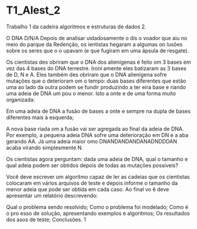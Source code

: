 # T1_Alest_2
Trabalho 1 da cadeira algoritmos e estruturas de dados 2.

O DNA D/N/A Depois de analisar uidadosamente o dis o voador que aiu no meio do parque da Redenção, os ientistas hegaram a algumas on lusões sobre os seres que o o upavam (e que fugiram em uma ápsula de resgate).
 
 Os cientistas des obriram que o DNA dos alienígenas é feito om 3 bases em vez das 4 bases do DNA terrestre. Ironi amente eles batizaram as 3 bases de D, N e A. Eles também des obriram que o DNA alienígena sofre mutações que o deterioram om o tempo: duas bases diferentes que estão uma ao lado da outra podem se fundir produzindo a ter eira base e riando uma adeia de DNA um pou o menor. Isto a onte e de uma forma muito organizada: 
 
 Em uma adeia de DNA a fusão de bases a onte e sempre na dupla de bases diferentes mais à esquerda; 
 
 A nova base riada om a fusão vai ser agregada ao final da adeia de DNA. Por exemplo, a pequena adeia DNA sofre uma deterioração em DN e a aba gerando AA. Já uma adeia maior omo DNANDANDANDANADNDDDAN acaba virando simplesmente N. 
 
 Os cientistas agora perguntam: dada uma adeia de DNA, qual o tamanho e qual adeia podem ser obtidos depois de todas as mutações possíveis?
 
Você deve escrever um algoritmo capaz de ler as cadeias que os cientistas colocaram em vários arquivos de teste e depois informe o tamanho da menor adeia que pode ser obtida em cada caso. Ao final vo ê deve apresentar um relatório descrevendo: 

Qual o problema sendo resolvido; 
Como o problema foi modelado;
Como é o pro esso de solução, apresentando exemplos e algoritmos; 
Os resultados dos asos de teste; 
Conclusões. 1